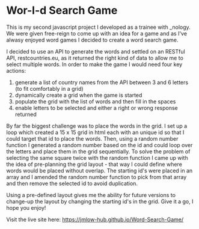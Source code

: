 # Wor-l-d Search Game

This is my second javascript project I developed as a trainee with _nology. We were given free-reign to come up with an idea for a game and as I've alwasy enjoyed word games I decided to create a word search game.

I decided to use an API to generate the words and settled on an RESTful API, restcountries.eu, as it returned the right kind of data to allow me to select multiple words. In order to make the game I would need four key actions:
1. generate a list of country names from the API between 3 and 6 letters (to fit comfortably in a grid)
2. dynamically create a grid when the game is started
3. populate the grid with the list of words and then fill in the spaces
4. enable letters to be selected and either a right or wrong response returned

By far the biggest challenge was to place the words in the grid. I set up a loop which created a 15 x 15 grid in html each with an unique id so that I could target that id to place the words. Then, using a random number function I generated a random number based on the id and could loop over the letters and place them in the grid sequentially. 
To solve the problem of selecting the same square twice with the random function I came up with the idea of pre-planning the grid layout - that way I could define where words would be placed without overlap. The starting id's were placed in an array and I amended the random number function to pick from that array and then remove the selected id to avoid duplication.

Using a pre-defined layout gives me the ability for future versions to change-up the layout by changing the starting id's in the grid. Give it a go, I hope you enjoy!

Visit the live site here: https://jmlow-hub.github.io/Word-Search-Game/
